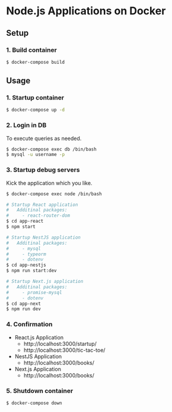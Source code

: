 # Node.js Applications on Docker

## Setup

### 1. Build container

```sh
$ docker-compose build
```

## Usage

### 1. Startup container

```sh
$ docker-compose up -d
```

### 2. Login in DB

To execute queries as needed.

```sh
$ docker-compose exec db /bin/bash
$ mysql -u username -p
```

### 3. Startup debug servers

Kick the application which you like.

```sh
$ docker-compose exec node /bin/bash

# Startup React application
#   Additinal packages:
#     - react-router-dom
$ cd app-react
$ npm start

# Startup NestJS application
#   Additinal packages:
#     - mysql
#     - typeorm
#     - dotenv
$ cd app-nestjs
$ npm run start:dev

# Startup Next.js application
#   Additinal packages:
#     - promise-mysql
#     - dotenv
$ cd app-next
$ npm run dev
```

### 4. Confirmation

- React.js Application
    - http://localhost:3000/startup/
    - http://localhost:3000/tic-tac-toe/
- NestJS Application
    - http://localhost:3000/books/
- Next.js Application
    - http://localhost:3000/books/

### 5. Shutdown container

```sh
$ docker-compose down
```
